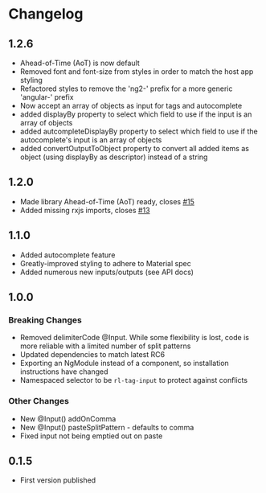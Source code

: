 # Changelog

## 1.2.6
- Ahead-of-Time (AoT) is now default
- Removed font and font-size from styles in order to match the host app styling
- Refactored styles to remove the 'ng2-' prefix for a more generic 'angular-' prefix
- Now accept an array of objects as input for tags and autocomplete
- added displayBy property to select which field to use if the input is an array of objects
- added autcompleteDisplayBy property to select which field to use if the autocomplete's input is an array of objects
- added convertOutputToObject property to convert all added items as object (using displayBy as descriptor) instead of a string

## 1.2.0
- Made library Ahead-of-Time (AoT) ready, closes [#15](https://github.com/rosslavery/angular2-tag-input/issues/15)
- Added missing rxjs imports, closes [#13](https://github.com/rosslavery/angular2-tag-input/issues/13)

## 1.1.0
- Added autocomplete feature
- Greatly-improved styling to adhere to Material spec
- Added numerous new inputs/outputs (see API docs)

## 1.0.0
### Breaking Changes
- Removed delimiterCode @Input. While some flexibility is lost, code is more reliable with a limited number of split patterns
- Updated dependencies to match latest RC6
- Exporting an NgModule instead of a component, so installation instructions have changed
- Namespaced selector to be `rl-tag-input` to protect against conflicts

### Other Changes
- New @Input() addOnComma
- New @Input() pasteSplitPattern - defaults to comma
- Fixed input not being emptied out on paste


## 0.1.5
- First version published

